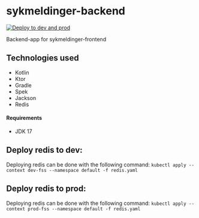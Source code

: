 # sykmeldinger-backend
[![Deploy to dev and prod](https://github.com/navikt/sykmeldinger-backend/actions/workflows/deploy.yml/badge.svg)](https://github.com/navikt/sykmeldinger-backend/actions/workflows/deploy.yml)

Backend-app for sykmeldinger-frontend

## Technologies used
* Kotlin
* Ktor
* Gradle
* Spek
* Jackson
* Redis

#### Requirements

* JDK 17

## Deploy redis to dev:
Deploying redis can be done with the following command: `kubectl apply --context dev-fss --namespace default -f redis.yaml`

## Deploy redis to prod:
Deploying redis can be done with the following command: `kubectl apply --context prod-fss --namespace default -f redis.yaml`
